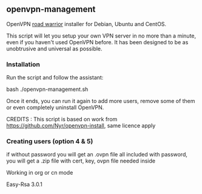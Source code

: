 ## openvpn-management
OpenVPN [road warrior](http://en.wikipedia.org/wiki/Road_warrior_%28computing%29) installer for Debian, Ubuntu and CentOS.

This script will let you setup your own VPN server in no more than a minute, even if you haven't used OpenVPN before. It has been designed to be as unobtrusive and universal as possible.

### Installation
Run the script and follow the assistant:

bash ./openvpn-management.sh

Once it ends, you can run it again to add more users, remove some of them or even completely uninstall OpenVPN.

CREDITS : This script is based on work from https://github.com/Nyr/openvpn-install, same licence apply

### Creating users (option 4 & 5)
if without password you will get an .ovpn file all included
with password, you will get a .zip file with cert, key, ovpn file needed inside

Working in org or cn mode

Easy-Rsa 3.0.1
